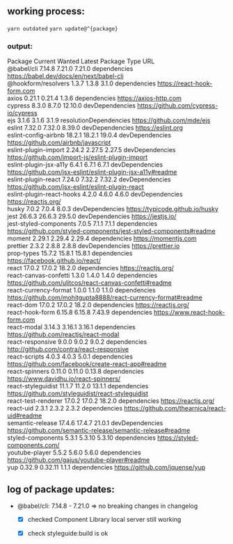 ## working process:
`yarn outdated`
`yarn update@^{package}`

### output:
Package                   Current Wanted  Latest  Package Type           URL                                                               
@babel/cli                7.14.8  7.21.0  7.21.0  dependencies           https://babel.dev/docs/en/next/babel-cli                          
@hookform/resolvers       1.3.7   1.3.8   3.1.0   dependencies           https://react-hook-form.com                                       
axios                     0.21.1  0.21.4  1.3.6   dependencies           https://axios-http.com                                            
cypress                   8.3.0   8.7.0   12.10.0 devDependencies        https://github.com/cypress-io/cypress                             
ejs                       3.1.6   3.1.6   3.1.9   resolutionDependencies https://github.com/mde/ejs                                        
eslint                    7.32.0  7.32.0  8.39.0  devDependencies        https://eslint.org                                                
eslint-config-airbnb      18.2.1  18.2.1  19.0.4  devDependencies        https://github.com/airbnb/javascript                              
eslint-plugin-import      2.24.2  2.27.5  2.27.5  devDependencies        https://github.com/import-js/eslint-plugin-import                 
eslint-plugin-jsx-a11y    6.4.1   6.7.1   6.7.1   devDependencies        https://github.com/jsx-eslint/eslint-plugin-jsx-a11y#readme       
eslint-plugin-react       7.24.0  7.32.2  7.32.2  devDependencies        https://github.com/jsx-eslint/eslint-plugin-react                 
eslint-plugin-react-hooks 4.2.0   4.6.0   4.6.0   devDependencies        https://reactjs.org/                                              
husky                     7.0.2   7.0.4   8.0.3   devDependencies        https://typicode.github.io/husky                                  
jest                      26.6.3  26.6.3  29.5.0  devDependencies        https://jestjs.io/                                                
jest-styled-components    7.0.5   7.1.1   7.1.1   dependencies           https://github.com/styled-components/jest-styled-components#readme
moment                    2.29.1  2.29.4  2.29.4  dependencies           https://momentjs.com                                              
prettier                  2.3.2   2.8.8   2.8.8   devDependencies        https://prettier.io                                               
prop-types                15.7.2  15.8.1  15.8.1  dependencies           https://facebook.github.io/react/                                 
react                     17.0.2  17.0.2  18.2.0  dependencies           https://reactjs.org/                                              
react-canvas-confetti     1.3.0   1.4.0   1.4.0   dependencies           https://github.com/ulitcos/react-canvas-confetti#readme           
react-currency-format     1.0.0   1.1.0   1.1.0   dependencies           https://github.com/mohitgupta8888/react-currency-format#readme    
react-dom                 17.0.2  17.0.2  18.2.0  dependencies           https://reactjs.org/                                              
react-hook-form           6.15.8  6.15.8  7.43.9  dependencies           https://www.react-hook-form.com                                   
react-modal               3.14.3  3.16.1  3.16.1  dependencies           https://github.com/reactjs/react-modal                            
react-responsive          9.0.0   9.0.2   9.0.2   dependencies           http://github.com/contra/react-responsive                         
react-scripts             4.0.3   4.0.3   5.0.1   dependencies           https://github.com/facebook/create-react-app#readme               
react-spinners            0.11.0  0.11.0  0.13.8  dependencies           https://www.davidhu.io/react-spinners/                            
react-styleguidist        11.1.7  11.2.0  13.1.1  dependencies           https://github.com/styleguidist/react-styleguidist                
react-test-renderer       17.0.2  17.0.2  18.2.0  dependencies           https://reactjs.org/                                              
react-uid                 2.3.1   2.3.2   2.3.2   dependencies           https://github.com/thearnica/react-uid#readme                     
semantic-release          17.4.6  17.4.7  21.0.1  devDependencies        https://github.com/semantic-release/semantic-release#readme       
styled-components         5.3.1   5.3.10  5.3.10  dependencies           https://styled-components.com/                                    
youtube-player            5.5.2   5.6.0   5.6.0   dependencies           https://github.com/gajus/youtube-player#readme                    
yup                       0.32.9  0.32.11 1.1.1   dependencies           https://github.com/jquense/yup                                    

## log of package updates:
- @babel/cli: 7.14.8 - 7.21.0 => no breaking changes in changelog
    - [X] checked Component Library local server still working
    - [X] check styleguide:build is ok

